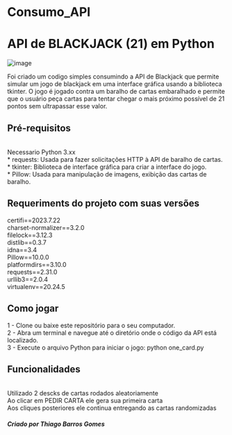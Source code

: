 # Consumo_API

<h1> API de BLACKJACK (21) em Python</h1>

![image](https://github.com/tbgbarros/Consumo_API/assets/111811766/2d56623d-9ff6-465d-8ab8-7fac690d905e)

Foi criado um codigo simples consumindo a API de Blackjack que permite simular um jogo de blackjack em uma interface gráfica usando a biblioteca tkinter. O jogo é jogado contra um baralho de cartas embaralhado e permite que o usuário peça cartas para tentar chegar o mais próximo possível de 21 pontos sem ultrapassar esse valor.

<h2> Pré-requisitos </h2>
  <br>Necessario Python 3.xx
  <br>* requests: Usada para fazer solicitações HTTP à API de baralho de cartas.
  <br>* tkinter: Biblioteca de interface gráfica para criar a interface do jogo.
  <br>* Pillow: Usada para manipulação de imagens, exibição das cartas de baralho.
 
  
<h2> Requeriments do projeto com suas versões</h2>
certifi==2023.7.22<br>
charset-normalizer==3.2.0<br>
filelock==3.12.3<br>
distlib==0.3.7<br>
idna==3.4<br>
Pillow==10.0.0<br>
platformdirs==3.10.0<br>
requests==2.31.0<br>
urllib3==2.0.4<br>
virtualenv==20.24.5

<h2>Como jogar</h2>
1 - Clone ou baixe este repositório para o seu computador.<br>
2 - Abra um terminal e navegue até o diretório onde o código da API está localizado.<br>
3 - Execute o arquivo Python para iniciar o jogo: python one_card.py<br>

<h2>Funcionalidades</h2>
<br>Utilizado 2 descks de cartas rodados aleatoriamente<br>
Ao clicar em PEDIR CARTA ele gera sua primeira carta<br>
Aos cliques posteriores ele continua entregando as cartas randomizadas


<h5>Criado por <b><i>Thiago Barros Gomes</i></b></h5>

